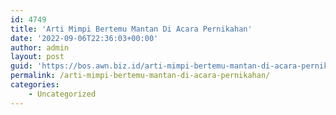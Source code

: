 ```yaml
---
id: 4749
title: 'Arti Mimpi Bertemu Mantan Di Acara Pernikahan'
date: '2022-09-06T22:36:03+00:00'
author: admin
layout: post
guid: 'https://bos.awn.biz.id/arti-mimpi-bertemu-mantan-di-acara-pernikahan/'
permalink: /arti-mimpi-bertemu-mantan-di-acara-pernikahan/
categories:
    - Uncategorized
---
```



